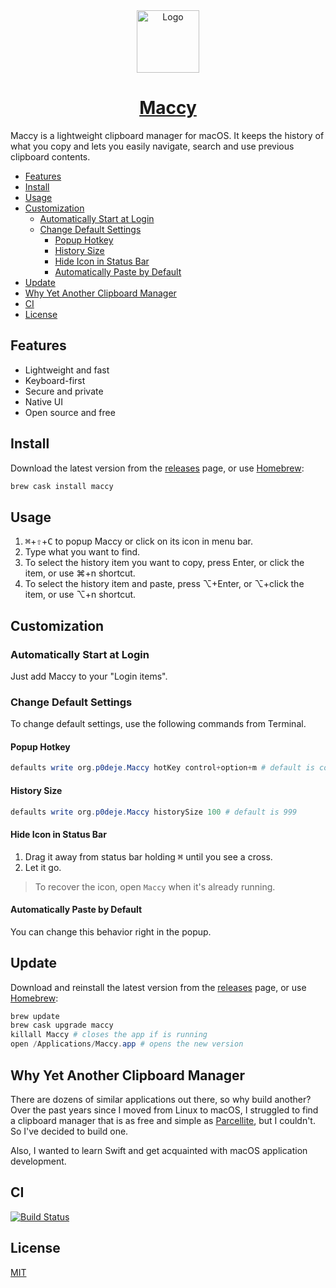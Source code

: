 <div align="center">
  <img width="100px" src="https://p0deje.github.io/Maccy/img/maccy/Logo.svg" alt="Logo" />
  <h1>
    <a href="https://p0deje.github.io/Maccy/">Maccy</a>
  </h1>
</div>

Maccy is a lightweight clipboard manager for macOS. It keeps the history of what you copy
and lets you easily navigate, search and use previous clipboard contents.

<!-- vim-markdown-toc Marked -->

* [Features](#features)
* [Install](#install)
* [Usage](#usage)
* [Customization](#customization)
  * [Automatically Start at Login](#automatically-start-at-login)
  * [Change Default Settings](#change-default-settings)
    * [Popup Hotkey](#popup-hotkey)
    * [History Size](#history-size)
    * [Hide Icon in Status Bar](#hide-icon-in-status-bar)
    * [Automatically Paste by Default](#automatically-paste-by-default)
* [Update](#update)
* [Why Yet Another Clipboard Manager](#why-yet-another-clipboard-manager)
* [CI](#ci)
* [License](#license)

<!-- vim-markdown-toc -->

## Features

* Lightweight and fast
* Keyboard-first
* Secure and private
* Native UI
* Open source and free

## Install

Download the latest version from the [releases](https://github.com/p0deje/Maccy/releases/latest) page, or use [Homebrew](https://brew.sh/):

```sh
brew cask install maccy
```

## Usage

1. <kbd>⌘</kbd>+<kbd>⇧</kbd>+<kbd>C</kbd> to popup Maccy or click on its icon in menu bar.
2. Type what you want to find.
3. To select the history item you want to copy, press Enter, or click the item, or use ⌘+n shortcut.
4. To select the history item and paste, press ⌥+Enter, or ⌥+click the item, or use ⌥+n shortcut.

## Customization

### Automatically Start at Login

Just add Maccy to your "Login items".

### Change Default Settings

To change default settings, use the following commands from Terminal.

#### Popup Hotkey

```powershell
defaults write org.p0deje.Maccy hotKey control+option+m # default is command+shift+c
```

#### History Size

```powershell
defaults write org.p0deje.Maccy historySize 100 # default is 999
```

#### Hide Icon in Status Bar

1. Drag it away from status bar holding <kbd>⌘</kbd> until you see a cross.
2. Let it go.
> To recover the icon, open `Maccy` when it's already running.

#### Automatically Paste by Default

You can change this behavior right in the popup.

## Update

Download and reinstall the latest version from the [releases](https://github.com/p0deje/Maccy/releases/latest) page, or use [Homebrew](https://brew.sh/):

```powershell
brew update
brew cask upgrade maccy
killall Maccy # closes the app if is running
open /Applications/Maccy.app # opens the new version
```

## Why Yet Another Clipboard Manager

There are dozens of similar applications out there, so why build another?
Over the past years since I moved from Linux to macOS, I struggled to find
a clipboard manager that is as free and simple as [Parcellite](http://parcellite.sourceforge.net),
but I couldn't. So I've decided to build one.

Also, I wanted to learn Swift and get acquainted with macOS application development.

## CI

[![Build Status](https://app.bitrise.io/app/716921b669780314/status.svg?token=3pMiCb5dpFzlO-7jTYtO3Q&branch=master)](https://app.bitrise.io/app/716921b669780314)

## License

[MIT](./LICENSE)
